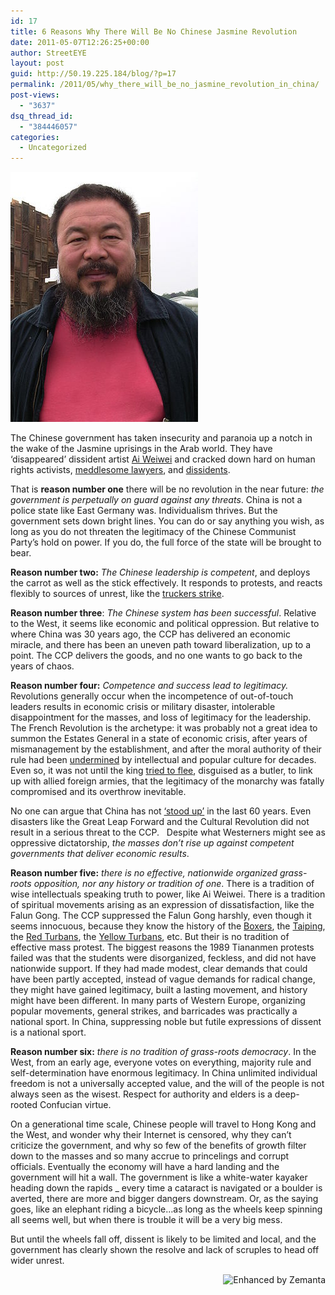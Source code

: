 ```yaml
---
id: 17
title: 6 Reasons Why There Will Be No Chinese Jasmine Revolution
date: 2011-05-07T12:26:25+00:00
author: StreetEYE
layout: post
guid: http://50.19.225.184/blog/?p=17
permalink: /2011/05/why_there_will_be_no_jasmine_revolution_in_china/
post-views:
  - "3637"
dsq_thread_id:
  - "384446057"
categories:
  - Uncategorized
---
```

  <img src="/assets/2020/300px-Ai_Weiwei.jpg" alt="Ai Weiwei during documenta 12 (2007)" width="300" height="400" />
  
The Chinese government has taken insecurity and paranoia up a notch in the wake of the Jasmine uprisings in the Arab world. They have ‘disappeared’ dissident artist [Ai Weiwei](http://loveaiww.blogspot.com/2011/04/2009620107.html?utm_source=feedburner&utm_medium=feed&utm_campaign=Feed:+loveAiWeiwei+(%E7%88%B1%E8%89%BE%E6%9C%AA%E6%9C%AA)) and cracked down hard on human rights activists, [meddlesome lawyers](http://www.nytimes.com/2011/04/20/world/asia/20china.html?_r=2&gwh=6E61B57AD709E6FE808023DD0AE27E8D), and [dissidents](http://www.guardian.co.uk/world/2011/jan/17/china-prosecuted-hundreds-xinjiang-unrest).

That is **reason number one** there will be no revolution in the near future: _the government is perpetually on guard against any threats_. China is not a police state like East Germany was. Individualism thrives. But the government sets down bright lines. You can do or say anything you wish, as long as you do not threaten the legitimacy of the Chinese Communist Party’s hold on power. If you do, the full force of the state will be brought to bear.

<!--more-->

**Reason number two:** _The Chinese leadership is competent_, and deploys the carrot as well as the stick effectively. It responds to protests, and reacts flexibly to sources of unrest, like the [truckers strike](http://www.nytimes.com/2011/04/24/world/asia/24china.html).

**Reason number three**: _The Chinese system has been successful_. Relative to the West, it seems like economic and political oppression. But relative to where China was 30 years ago, the&nbsp;CCP&nbsp;has delivered an economic miracle, and there has been an uneven path toward liberalization, up to a point. The&nbsp;CCP&nbsp;delivers the goods, and no one wants to go back to the years of chaos.

**Reason number four:** _Competence and success lead to legitimacy._ Revolutions generally occur when the incompetence of out-of-touch leaders results in economic crisis or military disaster, intolerable disappointment for the masses, and loss of legitimacy for the leadership. The French Revolution is the archetype: it was probably not a great idea to summon the Estates General in a state of economic crisis, after years of mismanagement by the establishment, and after the moral authority of their rule had been [undermined](http://en.wikipedia.org/wiki/The_Marriage_of_Figaro_(play)#Figaro.27s_Speech) by intellectual and popular culture for decades. Even so, it was not until the king [tried to flee](http://en.wikipedia.org/wiki/Flight_to_Varennes), disguised as a butler, to link up with allied foreign armies, that the legitimacy of the monarchy was fatally compromised and its overthrow inevitable. 

No one can argue that China has not [‘stood up’](http://www.youtube.com/watch?v=Ra9X7V5B5oE&NR=1&feature=fvwp) in the last 60 years. Even disasters like the Great Leap Forward and the Cultural Revolution did not result in a serious threat to the&nbsp;CCP.&nbsp;&nbsp; Despite what Westerners might see as oppressive dictatorship, _the masses don’t rise up against competent governments that deliver economic results_.

**Reason number five:** _there is no effective, nationwide organized grass-roots opposition, nor any history or tradition of one_. There is a tradition of wise intellectuals speaking truth to power, like Ai Weiwei. There is a tradition of spiritual movements arising as an expression of dissatisfaction, like the Falun Gong. The&nbsp;CCP&nbsp;suppressed the Falun Gong harshly, even though it seems innocuous, because they know the history of the [Boxers](http://en.wikipedia.org/wiki/Boxer_Rebellion), the [Taiping](http://en.wikipedia.org/wiki/Taiping_Rebellion), the [Red Turbans](http://en.wikipedia.org/wiki/Red_Turban_Rebellion), the [Yellow Turbans](http://en.wikipedia.org/wiki/Yellow_Turban_Rebellion), etc. But their is no tradition of effective mass protest. The biggest reasons the 1989 Tiananmen protests failed was that the students were disorganized, feckless, and did not have nationwide support. If they had made modest, clear demands that could have been partly accepted, instead of vague demands for radical change, they might have gained legitimacy, built a lasting movement, and history might have been different. In many parts of Western Europe, organizing popular movements, general strikes, and barricades was practically a national sport. In China, suppressing noble but futile expressions of dissent is a national sport.

**Reason number six:** _there is no tradition of grass-roots democracy_. In the West, from an early age, everyone votes on everything, majority rule and self-determination have enormous legitimacy. In China unlimited individual freedom is not a universally accepted value, and the will of the people is not always seen as the wisest. Respect for authority and elders is a deep-rooted Confucian virtue.

On a generational time scale, Chinese people will travel to Hong Kong and the West, and wonder why their Internet is censored, why they can’t criticize the government, and why so few of the benefits of growth filter down to the masses and so many accrue to princelings and corrupt officials. Eventually the economy will have a hard landing and the government will hit a wall. The government is like a white-water kayaker heading down the rapids _ every time a cataract is navigated or a boulder is averted, there are more and bigger dangers downstream. Or, as the saying goes, like an elephant riding a bicycle…as long as the wheels keep spinning all seems well, but when there is trouble it will be a very big mess. 

But until the wheels fall off, dissent is likely to be limited and local, and the government has clearly shown the resolve and lack of scruples to head off wider unrest.

<div class="zemanta-pixie" style="margin-top:10px;height:15px">
  <a class="zemanta-pixie-a" href="http://www.zemanta.com/" title="Enhanced by Zemanta"><img class="zemanta-pixie-img" src="http://img.zemanta.com/zemified_e.png?x-id=dfce4e05-ed5b-4d70-a9dd-895b548455a0" alt="Enhanced by Zemanta" style="border:none;float:right" /></a>
</div>
